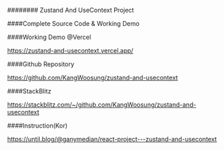 
######## Zustand And UseContext Project




####Complete Source Code & Working Demo


####Working Demo @Vercel

https://zustand-and-usecontext.vercel.app/

####Github Repository

https://github.com/KangWoosung/zustand-and-usecontext

####StackBlitz

https://stackblitz.com/~/github.com/KangWoosung/zustand-and-usecontext


####Instruction(Kor)

https://until.blog/@ganymedian/react-project---zustand-and-usecontext
